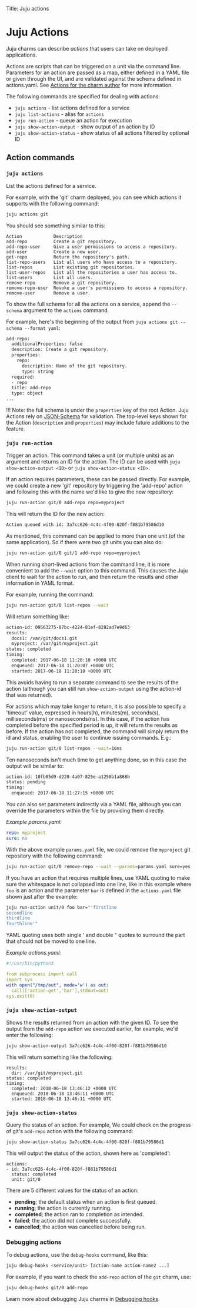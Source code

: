 Title: Juju actions

# Juju Actions

Juju charms can describe *actions* that users can take on deployed applications.

Actions are scripts that can be triggered on a unit via the command line.
Parameters for an action are passed as a map, either defined in a YAML file
or given through the UI, and are validated against the schema defined in
actions.yaml. See [Actions for the charm author][charmactions] for more information.

The following commands are specified for dealing with actions:

- `juju actions` - list actions defined for a service
- `juju list-actions` - alias for `actions`
- `juju run-action` - queue an action for execution
- `juju show-action-output` - show output of an action by ID
- `juju show-action-status` - show status of all actions filtered by optional ID

## Action commands

### `juju actions`

List the actions defined for a service.

For example, with the 'git' charm deployed, you can see which actions it
supports with the following command:

```bash
juju actions git
```

You should see something similar to this:

<!-- JUJUVERSION: 2.0.0-genericlinux-amd64 -->
<!-- JUJUCOMMAND: juju actions git -->
```no-highlight
Action            Description
add-repo          Create a git repository.
add-repo-user     Give a user permissions to access a repository.
add-user          Create a new user.
get-repo          Return the repository's path.
list-repo-users   List all users who have access to a repository.
list-repos        List existing git repositories.
list-user-repos   List all the repositories a user has access to.
list-users        List all users.
remove-repo       Remove a git repository.
remove-repo-user  Revoke a user's permissions to access a repository.
remove-user       Remove a user.
```
To show the full schema for all the actions on a service, append the `--schema`
argument to the `actions` command. 

For example, here's the beginning of the output from 
`juju actions git --schema --format yaml`:

```bash
add-repo:
  additionalProperties: false
  description: Create a git repository.
  properties:
    repo:
      description: Name of the git repository.
      type: string
  required:
  - repo
  title: add-repo
  type: object
...
```

!!! Note: 
    the full schema is under the `properties` key of the root Action.  Juju
    Actions rely on [JSON-Schema][jsonschema] for validation.  The
    top-level keys shown for the Action (`description` and `properties`) may
    include future additions to the feature.

### `juju run-action`

Trigger an action. This command takes a unit (or multiple units) as an argument
and returns an ID for the action. The ID can be used with `juju
show-action-output <ID>` or `juju show-action-status <ID>`.

If an action requires parameters, these can be passed directly. For example, we
could create a new 'git' repository by triggering the 'add-repo' action and
following this with the name we'd like to give the new repository:


```bash
juju run-action git/0 add-repo repo=myproject
```
This will return the ID for the new action:

```bash
Action queued with id: 3a7cc626-4c4c-4f00-820f-f881b79586d10
```

As mentioned, this command can be applied to more than one unit (of the same
application). So if there were two git units you can also do:

```bash
juju run-action git/0 git/1 add-repo repo=myproject
```

When running short-lived actions from the command line, it is more convenient to
add the `--wait` option to this command. This causes the Juju client to wait for
the action to run, and then return the results and other information in YAML
format.

For example, running the command:

```bash
juju run-action git/0 list-repos --wait
```

Will return something like:

```bash
action-id: 09563275-87bc-4224-81ef-8282ad7e9d63
results:
  docs1: /var/git/docs1.git
  myproject: /var/git/myproject.git
status: completed
timing:
  completed: 2017-06-18 11:20:10 +0000 UTC
  enqueued: 2017-06-18 11:20:07 +0000 UTC
  started: 2017-06-18 11:20:10 +0000 UTC
```

This avoids having to run a separate command to see the results of the action 
(although you can still run `show-action-output` using the action-id that 
was returned). 

For actions which may take longer to return, it is also possible to specify a 
'timeout' value, expressed in hours(h), minutes(m), seconds(s), milliseconds(ms)
or nanoseconds(ns). In this case, if the action has completed before the 
specified period is up, it will return the results as before. If the action has
not completed, the command will simply return the id and status, enabling the
user to continue issuing commands. E.g.:

```bash
juju run-action git/0 list-repos --wait=10ns
```
Ten nanoseconds isn't much time to get anything done, so in this case the output
will be similar to:

```bash
action-id: 10fb05d9-d220-4a07-825e-a1258b1a868b
status: pending
timing:
  enqueued: 2017-06-18 11:27:15 +0000 UTC
```

You can also set parameters indirectly via a YAML file, although you can
override the parameters within the file by providing them directly.

*Example params.yaml:*
```yaml
repo: myproject
sure: no
```
With the above example `params.yaml` file, we could remove the `myproject` git
repository with the following command:

```bash
juju run-action git/0 remove-repo --wait --params=params.yaml sure=yes
```

If you have an action that requires multiple lines, use YAML quoting to make
sure the whitespace is not collapsed into one line, like in this example where
`foo` is an action and the parameter `bar` is defined in the `actions.yaml` file
shown just after the example:

```bash
juju run-action unit/0 foo bar="'firstline
secondline
thirdline
fourthline'"
```

YAML quoting uses both single ' and double " quotes to surround the part that
should not be moved to one line.

*Example actions.yaml:*
```yaml
#!/usr/bin/python3

from subprocess import call
import sys
with open("/tmp/out", mode='w') as out:
  call(['action-get','bar'],stdout=out)
sys.exit(0)
```

### `juju show-action-output`

Shows the results returned from an action with the given ID. To
see the output from the `add-repo` action we executed earlier, for example,
we'd enter the following:

```bash
juju show-action-output 3a7cc626-4c4c-4f00-820f-f881b79586d10
```
This will return something like the following:

<!-- JUJUVERSION: 2.0.0-genericlinux-amd64 -->
<!-- JUJUCOMMAND: juju show-action-output 4cb5c96d-77de-4870-8462-8e4de5b22852
-->
```no-highlight
results:
  dir: /var/git/myproject.git
status: completed
timing:
  completed: 2018-06-18 13:46:12 +0000 UTC
  enqueued: 2018-06-18 13:46:11 +0000 UTC
  started: 2018-06-18 13:46:11 +0000 UTC
```
### `juju show-action-status`

Query the status of an action. For example, We could check on the progress of git's
`add-repo` action with the following command:

```bash
juju show-action-status 3a7cc626-4c4c-4f00-820f-f881b79586d1
```
This will output the status of the action, shown here as 'completed':

<!-- JUJUVERSION: 2.0.0-genericlinux-amd64 -->
<!-- JUJUCOMMAND: juju show-action-status 4cb5c96d-77de-4870-8462-8e4de5b22852
-->
```no-highlight
actions:
- id: 3a7cc626-4c4c-4f00-820f-f881b79586d1
  status: completed
  unit: git/0
```

There are 5 different values for the status of an action:

- **pending**; the default status when an action is first queued.
- **running**; the action is currently running.
- **completed**; the action ran to completion as intended.
- **failed**; the action did not complete successfully.
- **cancelled**; the action was cancelled before being run.

### Debugging actions

To debug actions, use the `debug-hooks` command, like this:
 
```bash
juju debug-hooks <service/unit> [action-name action-name2 ...]
```
 
For example, if you want to check the `add-repo` action of the `git` charm,
use:
 
```bash
juju debug-hooks git/0 add-repo
```
 
Learn more about debugging Juju charms in [Debugging hooks][devdebug].

<!-- LINKS -->

[charmactions]: ./authors-charm-actions.html
[jsonschema]: http://json-schema.org
[devdebug]: ./developer-debugging.html
